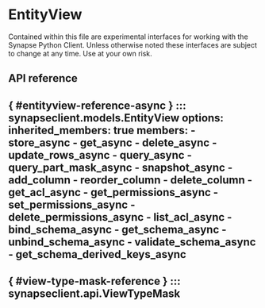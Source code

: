 # EntityView

Contained within this file are experimental interfaces for working with the Synapse Python
Client. Unless otherwise noted these interfaces are subject to change at any time. Use
at your own risk.

## API reference

[](){ #entityview-reference-async }
::: synapseclient.models.EntityView
    options:
        inherited_members: true
        members:
            - store_async
            - get_async
            - delete_async
            - update_rows_async
            - query_async
            - query_part_mask_async
            - snapshot_async
            - add_column
            - reorder_column
            - delete_column
            - get_acl_async
            - get_permissions_async
            - set_permissions_async
            - delete_permissions_async
            - list_acl_async
            - bind_schema_async
            - get_schema_async
            - unbind_schema_async
            - validate_schema_async
            - get_schema_derived_keys_async
---

[](){ #view-type-mask-reference }
::: synapseclient.api.ViewTypeMask
---
